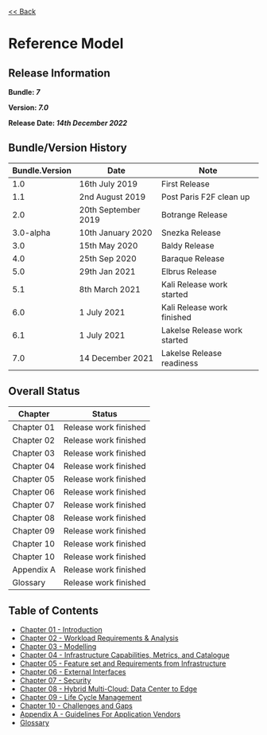 [<< Back](https://cntt-n.github.io/CNTT/)
# Reference Model

## Release Information
**Bundle: _7_**

**Version: _7.0_**

**Release Date: _14th December 2022_**

## Bundle/Version History

| Bundle.Version    | Date                  | Note
| ---               | ---                   | ---                        |
| 1.0               | 16th July 2019        | First Release              |
| 1.1               | 2nd August 2019       | Post Paris F2F clean up    |
| 2.0               | 20th September 2019   | Botrange Release           |
| 3.0-alpha         | 10th January 2020     | Snezka Release             |
| 3.0               | 15th May 2020         | Baldy Release              |
| 4.0               | 25th Sep 2020         | Baraque Release            |
| 5.0               | 29th Jan 2021         | Elbrus Release             |
| 5.1               | 8th March 2021        | Kali Release work started  |
| 6.0               | 1 July 2021           | Kali Release work finished |
| 6.1               | 1 July 2021           | Lakelse Release work started |
| 7.0               | 14 December 2021      | Lakelse Release readiness |

## Overall Status

| Chapter | Status |
| --- | --- |
| Chapter 01 | Release work finished |
| Chapter 02 | Release work finished |
| Chapter 03 | Release work finished |
| Chapter 04 | Release work finished |
| Chapter 05 | Release work finished |
| Chapter 06 | Release work finished |
| Chapter 07 | Release work finished |
| Chapter 08 | Release work finished |
| Chapter 09 | Release work finished |
| Chapter 10 | Release work finished |
| Chapter 10 | Release work finished |
| Appendix A | Release work finished |
| Glossary   | Release work finished |

## Table of Contents
* [Chapter 01 - Introduction](chapters/chapter01.md)
* [Chapter 02 - Workload Requirements & Analysis](chapters/chapter02.md)
* [Chapter 03 - Modelling](chapters/chapter03.md)
* [Chapter 04 - Infrastructure Capabilities, Metrics, and Catalogue](chapters/chapter04.md)
* [Chapter 05 - Feature set and Requirements from Infrastructure](chapters/chapter05.md)
* [Chapter 06 - External Interfaces](chapters/chapter06.md)
* [Chapter 07 - Security](chapters/chapter07.md)
* [Chapter 08 - Hybrid Multi-Cloud: Data Center to Edge](chapters/chapter08.md)
* [Chapter 09 - Life Cycle Management](chapters/chapter09.md)
* [Chapter 10 - Challenges and Gaps](chapters/chapter10.md)
* [Appendix A - Guidelines For Application Vendors](chapters/appendix-a.md)
* [Glossary](../common/glossary.md)
